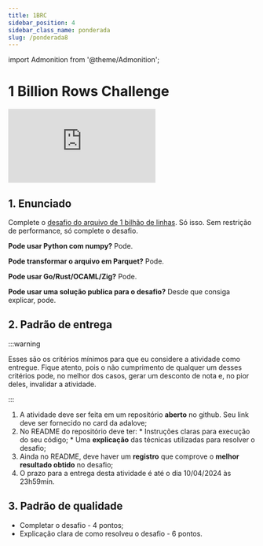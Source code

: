 ```yaml
---
title: 1BRC
sidebar_position: 4
sidebar_class_name: ponderada
slug: /ponderada8
---
```


import Admonition from '@theme/Admonition';

# 1 Billion Rows Challenge

<Admonition 
    type="info" 
    title="Autoestudo">

<div style={{ textAlign: 'center' }}>
    <iframe 
        style={{
            display: 'block',
            margin: 'auto',
            width: '100%',
            height: '50vh',
        }}
        src="https://www.youtube.com/embed/OO6l1DkYA0k" 
        frameborder="0" 
        allowFullScreen>
    </iframe>
</div>

</Admonition>


## 1. Enunciado

Complete o [desafio do arquivo de 1 bilhão de linhas](https://1brc.dev/). Só
isso. Sem restrição de performance, só complete o desafio.

**Pode usar Python com numpy?** Pode.

**Pode transformar o arquivo em Parquet?** Pode.

**Pode usar Go/Rust/OCAML/Zig?** Pode.

**Pode usar uma solução publica para o desafio?** Desde que consiga explicar,
pode.

## 2. Padrão de entrega

:::warning

Esses são os critérios mínimos para que eu considere a atividade como entregue.
Fique atento, pois o não cumprimento de qualquer um desses critérios pode, no
melhor dos casos, gerar um desconto de nota e, no pior deles, invalidar a
atividade.

:::

1. A atividade deve ser feita em um repositório **aberto** no github. Seu link
   deve ser fornecido no card da adalove;
2. No README do repositório deve ter:
        * Instruções claras para execução do seu código;
        * Uma **explicação** das técnicas utilizadas para resolver o desafio;
3. Ainda no README, deve haver um **registro** que comprove o **melhor
   resultado obtido** no desafio;
4. O prazo para a entrega desta atividade é até o dia 10/04/2024 às 23h59min.


## 3. Padrão de qualidade

* Completar o desafio - 4 pontos;
* Explicação clara de como resolveu o desafio - 6 pontos.


